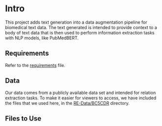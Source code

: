# Intro

This project adds text generation into a data augmentation pipeline for biomedical text data. The text generated is intended to provide context to a body of text data that is then used to perform 
information extraction tasks with NLP models, like PubMedBERT.

## Requirements

Refer to the [requirements](REQUIREMENTS.txt) file.

## Data

Our data comes from a publicly available data set and intended for relation extraction tasks. To make it easier for viewers to access, we have included the files that we used here, in the [RE-Data/BC5CDR](RE-Data/BC5CDR/) directory.

## Files to Use

